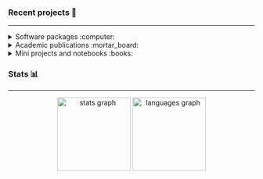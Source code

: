 ### Recent projects :open_file_folder:
-----
<details>
  <summary>Software packages :computer:</summary>

  | Package  | Description | Links |
  | -------- | ----------- | ----- |
  | **ReducedExperiment**  | An R package that implements classes for applying and manipulating the results of dimensionality reduction | [![GitHub](https://img.shields.io/badge/github-171515?style=for-the-badge&logo=github&logoColor=white)](https://github.com/jackgisby/ReducedExperiment) |
  | **DeepMet** | A command line application written in Python for training and applying deep one-class models to molecular data | [![GitHub](https://img.shields.io/badge/github-171515?style=for-the-badge&logo=github&logoColor=white)](https://github.com/jackgisby/DeepMet) |
  | **packFinder**    | An R package for detecting a special type of transposon (genetic material that can move around and replicate itself) in genome sequence data | [![GitHub](https://img.shields.io/badge/github-171515?style=for-the-badge&logo=github&logoColor=white)](https://github.com/jackgisby/packFinder) [![Bioconductor](https://img.shields.io/badge/-bioconductor-green?style=for-the-badge&logoColor=%230e9558)](https://bioconductor.org/packages/release/bioc/html/packFinder.html) |


</details>

<details>
  <summary>Academic publications :mortar_board:</summary>

  | Description | Links |
  | ----------- | ----- |
  | Mining high-dimensional biological datasets to understand the response to COVID-19 | [Nature Comms](https://www.nature.com/articles/s41467-022-35454-4) |
  | Predicting critical illness for COVID-19 patients | [Nature Comms](https://www.nature.com/articles/s41467-024-44986-w) |
  | Modelling the temporal profiles of proteins during COVID-19 | [eLife](https://elifesciences.org/articles/64827) |
  <!-- To add: trauma -->

</details>

<details>
  <summary>Mini projects and notebooks :books:</summary>

  | Description | Links |
  | ----------- | ----- |
  | Processing TFL data for bike usage with Google Cloud Platform | [![GitHub](https://img.shields.io/badge/github-171515?style=for-the-badge&logo=github&logoColor=white)](https://github.com/jackgisby/tfl-bikes-data-pipeline) |

  <!-- To add:
  * Bikes time series
  * Trauma expression -->
</details>


### Stats :bar_chart:
-----

<div align="center">
  <img src="https://github-readme-stats.vercel.app/api?username=jackgisby&hide_title=false&hide_rank=true&show_icons=true&include_all_commits=true&count_private=true&hide=issues,contribs&disable_animations=false&theme=github_dark_dimmed&locale=en&hide_border=false" height="150" alt="stats graph"  />
  <!-- &custom_title=GitHub%20Stats -->
  <img src="https://github-readme-stats.vercel.app/api/top-langs?username=jackgisby&locale=en&hide_title=false&layout=compact&card_width=320&langs_count=5&theme=github_dark_dimmed&hide_border=false" height="150" alt="languages graph"  />
</div>
